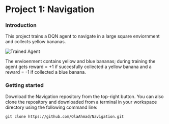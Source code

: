 [//]: # (Image References)

[image1]: https://user-images.githubusercontent.com/10624937/42135619-d90f2f28-7d12-11e8-8823-82b970a54d7e.gif "Trained Agent"

# Project 1: Navigation

### Introduction

This project trains a DQN agent to navigate in a large square enviornment and collects yellow bananas. 

![Trained Agent][image1]

The envioenment contains yellow and blue bananas; during training the agent gets reward = +1 if succesfully collected a yellow banana and a reward = -1 if collected a blue banana.

### Getting started

Download the Navigation repository from the top-right button. You can also clone the repository and downloaded from a terminal in your workspace directory using the following command line:
    
    git clone https://github.com/OlaAhmad/Navigation.git
    
### 
